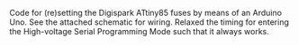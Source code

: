 Code for (re)setting the Digispark ATtiny85 fuses by means of an Arduino Uno.
See the attached schematic for wiring.
Relaxed the timing for entering the High-voltage Serial Programming Mode such that it always works.
